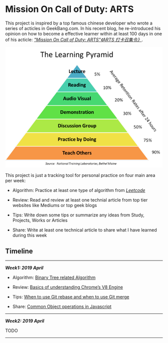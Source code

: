 # Mission On Call of Duty: ARTS

This project is inspired by a top famous chinese developer who wrote a series of acticles in GeekBang.com. In his recent blog, he re-introduced his opinion on how to become a effective learner within at least 100 days in one of his acticle: *["Mission On Call of Duty: ARTS"《ARTS 打卡召集令》](https://time.geekbang.org/column/article/85839)*.

![The Learning Pyramid](./files/learning_pyramid.png)  

This project is just a tracking tool for personal practice on four main area per week:

- Algorithm: Practice at least one type of algorithm from *[Leetcode](https://leetcode.com/)*

- Review: Read and review at least one technial article from top tier websites like Mediums or top geek blogs

- Tips: Write down some tips or summarize any ideas from Study, Projects, Works or Articles

- Share: Write at least one technical article to share what I have learned during this week  

## Timeline

---

***Week1: 2019 April***

- Algorithm: [Binary Tree related Algorithm](0-Algorithm/1st-w-alg.md)

- Review: [Basics of understanding Chrome’s V8 Engine](1-Review/1st-w-review.md)

- Tips: [When to use Git rebase and when to use Git merge](2-Tips/1st-w-tips.md)

- Share: [Common Object operations in Javascript](3-Share/1st-w-share.md)

---

***Week2: 2019 April***

TODO

---
